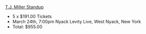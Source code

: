 [T.J. Miller Standup](https://www.vividseats.com/theatre/tj-miller-tickets/tj-miller-3-24-2614161.html)

* 5 x $191.00 Tickets
* March 24th, 7:00pm Nyack Levity Live, West Nyack, New York
* Total: $955.00